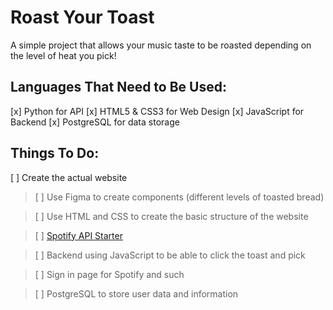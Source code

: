 # Roast Your Toast
A simple project that allows your music taste to be roasted depending on the level of heat you pick!
## Languages That Need to Be Used:
[x] Python for API
[x] HTML5 & CSS3 for Web Design
[x] JavaScript for Backend
[x] PostgreSQL for data storage
## Things To Do:
[ ] Create the actual website
>  [ ] Use Figma to create components (different levels of toasted bread)

>  [ ] Use HTML and CSS to create the basic structure of the website

>  [ ] [Spotify API Starter](https://github.com/clxrityy/spotify-api-starter)

>  [ ] Backend using JavaScript to be able to click the toast and pick

>  [ ] Sign in page for Spotify and such

>  [ ] PostgreSQL to store user data and information
